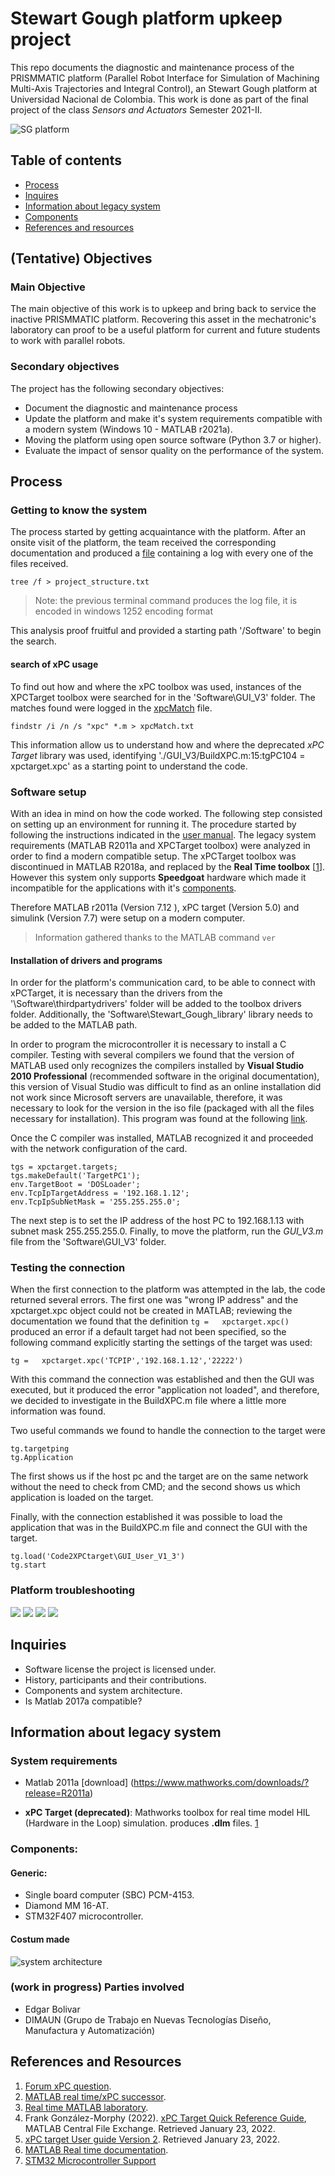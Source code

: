 
# Stewart Gough platform upkeep project 

This repo documents the diagnostic and maintenance process of the PRISMMATIC platform (Parallel Robot Interface for Simulation of Machining Multi-Axis Trajectories and Integral Control), an Stewart Gough platform at Universidad Nacional de Colombia. This work is done as part of the final project of the class _Sensors and Actuators_ Semester 2021-II. 

![SG platform](media/imgs/SG_platform.jpg)


## Table of contents

* [Process](#process)
* [Inquires](#inquiries) 
* [Information about legacy system](#information-about-legacy-system)
* [Components](#components)
* [References and resources](#references-and-resources)

## (Tentative) Objectives
### Main Objective
The main objective of this work is to upkeep and bring back to service the inactive PRISMMATIC platform. Recovering this asset in the mechatronic's laboratory  can proof to be a  useful platform  for current and future students to work with parallel robots. 

### Secondary objectives
The project has the following secondary objectives:
* Document the  diagnostic and maintenance process
* Update the platform and make it's system requirements compatible with a modern system (Windows 10 - MATLAB r2021a). 
* Moving the platform using open source software (Python 3.7 or higher).
* Evaluate the impact of sensor quality on the performance of the system.


## Process

### Getting to know the system
The process started by getting acquaintance with the platform. After an onsite visit of the platform, the team received the corresponding documentation and produced a [file](project_structure.txt) containing a log with every one of the files received.

```
tree /f > project_structure.txt
```
> Note: the previous terminal command  produces the log file, it is encoded in windows 1252 encoding format

This analysis proof fruitful and provided a starting path '/Software' to begin the search.


#### search of xPC usage
To find out how and where the xPC toolbox was used, instances of the XPCTarget toolbox were searched for in the 'Software\GUI_V3' folder. The matches found were logged in the [xpcMatch](xpcMatch.txt) file.

```
findstr /i /n /s "xpc" *.m > xpcMatch.txt
```

This information allow us to understand how and where the deprecated _xPC Target_  library was used, identifying './GUI_V3/BuildXPC.m:15:tgPC104 = xpctarget.xpc' as a starting point to understand the code. 


### Software setup
With an idea in mind on how the code worked. The following step consisted on setting up an environment for running it. The procedure started by following the instructions indicated in the [user manual](doc/User_Manual_StewartGoughV1_3.pdf). The legacy system requirements (MATLAB R2011a and XPCTarget toolbox) were analyzed in order to find a modern compatible setup. The xPCTarget toolbox was discontinued in MATLAB R2018a, and replaced by the __Real Time toolbox__ \[[1](#references-and-resources)\]. However this system only supports __Speedgoat__ hardware which made it incompatible for the applications with it's [components](#components).  


Therefore  MATLAB r2011a (Version 7.12 ), xPC target (Version 5.0) and simulink (Version 7.7) were setup on a modern computer.
> Information gathered thanks to the MATLAB command ```ver``` 



#### Installation of drivers and programs

In order for the platform's communication card, to be able to connect with xPCTarget, it is necessary than the drivers from the '\Software\thirdpartydrivers' folder will be added to the toolbox drivers folder. Additionally, the 'Software\Stewart_Gough_library' library needs to be added to the MATLAB path.


In order to program the microcontroller it is necessary to install a C compiler. Testing with several compilers we found that the version of MATLAB used only recognizes the compilers installed by __Visual Studio 2010 Professional__ (recommended software in the original documentation), this version of Visual Studio was difficult to find as an online installation did not work since Microsoft servers are unavailable, therefore, it was necessary to look for the version in the iso file (packaged with all the files necessary for installation). This program was found at the following [link](https://51-68-135-147.xyz/Getintopc.com/Visual_Studio2010_Professional_x86_x16-81637.iso?md5=m66_WqpIkGd_2yU8rFLZyg&expires=1645586596).

Once the C compiler was installed, MATLAB recognized it and proceeded with the network configuration of the card.

```
tgs = xpctarget.targets;
tgs.makeDefault('TargetPC1');
env.TargetBoot = 'DOSLoader';
env.TcpIpTargetAddress = '192.168.1.12';
env.TcpIpSubNetMask = '255.255.255.0';
```

The next step is to set the IP address of the host PC to 192.168.1.13 with subnet mask 255.255.255.0. Finally, to move the platform, run the *GUI_V3.m* file from the 'Software\GUI_V3' folder.


### Testing the connection
When the first connection to the platform was attempted in the lab, the code returned several errors. The first one was "wrong IP address" and the xpctarget.xpc object could not be created in MATLAB; reviewing the documentation we found that the definition ```tg =   xpctarget.xpc()``` produced an error if a default target had not been specified, so the following command explicitly starting the settings of the target was used:

```
tg =   xpctarget.xpc('TCPIP','192.168.1.12','22222')
```

With this command the connection was established and then the GUI was executed, but it produced the error "application not loaded", and therefore, we decided to investigate in the BuildXPC.m file where a little more information was found.

Two useful commands we found to handle the connection to the target were
```
tg.targetping
tg.Application
```
The first shows us if the host pc and the target are on the same network without the need to check from CMD; and the second shows us which application is loaded on the target.

Finally, with the connection established it was possible to load the application that was in the BuildXPC.m file and connect the GUI with the target.


```
tg.load('Code2XPCtarget\GUI_User_V1_3')
tg.start
```


### Platform troubleshooting
<!-- 
ambos LEDS amarillos prendidos en Driver = PELIGOR!!! RIESGO DE QUE SE QUEME LA PLACA

image side by side

<p float="left">
  <img src="media/imgs/bottom_view_PC104_to_STM32F4_Board.jpg" width="100" />
  <img src="/img2.png" width="100" /> 
  <img src="/img3.png" width="100" />
</p>

-->
![](media/imgs/bottom_view_PC104_to_STM32F4_Board.jpg)
![](media/imgs/bottom_view_repaired_PC104_to_STM32F4_Board.jpg)
![](media/imgs/top_view_PC104_to_STM32F4_Board.jpg)
![](media/imgs/top_view_repaired_PC104_to_STM32F4_Board.jpg)



## Inquiries 

* Software license the project is licensed under.
* History, participants and their contributions.
* Components and system architecture.
* Is Matlab 2017a compatible? 

<!-- Hoja de ruta -->



## Information about legacy system 

### System requirements
* Matlab 2011a  [download] (https://www.mathworks.com/downloads/?release=R2011a) 

*  __xPC Target (deprecated)__: Mathworks  toolbox for real time model  HIL (Hardware in the Loop) simulation.  produces __.dlm__ files. [1](#references-and-resources)



### Components:
#### Generic:
* Single board computer (SBC) PCM-4153.
* Diamond MM 16-AT.
* STM32F407 microcontroller.

#### Costum made


![system architecture](media/imgs/system_architecure.png)


### (work in progress) Parties involved 
* Edgar Bolivar
* DIMAUN (Grupo de Trabajo en Nuevas Tecnologías Diseño, Manufactura y Automatización)

## References and Resources

1. [Forum xPC question](https://www.mathworks.com/matlabcentral/answers/479843-about-xpc-target-and-supproted-ioboard).
2. [MATLAB real time/xPC successor](https://www.mathworks.com/products/simulink-real-time.html?s_tid=FX_PR_info).
3. [Real time MATLAB laboratory](http://tsakalis.faculty.asu.edu/coursea/481LAB2015.pdf).
4. Frank González-Morphy (2022). [xPC Target Quick Reference Guide](https://www.mathworks.com/matlabcentral/fileexchange/6414-xpc-target-quick-reference-guide), MATLAB Central File Exchange. Retrieved January 23, 2022. 
5. [xPC target User guide Version 2](http://www.bmed.mcgill.ca/reklab/manual/common/xpc/documentation/xpc_target_ug%5B1%5D.pdf). Retrieved January 23, 2022.
6. [MATLAB Real time documentation](https://www.mathworks.com/help/pdf_doc/slrealtime/index.html).
7. [STM32 Microcontroller Support ](https://www.mathworks.com/products/hardware/stmicroelectronics.html)

